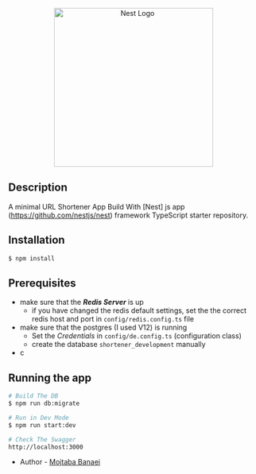 <p align="center">
  <a href="http://nestjs.com/" target="blank"><img src="https://nestjs.com/img/logo_text.svg" width="320" alt="Nest Logo" /></a>
</p>

## Description

A minimal URL Shortener  App Build With  [Nest] js app (https://github.com/nestjs/nest) framework TypeScript starter repository.

## Installation

```bash
$ npm install
```

## Prerequisites

- make sure that the ***Redis Server*** is up 
  -  if you have changed the redis default settings, set the the correct redis host and port in `config/redis.config.ts` file 
- make sure that the postgres (I used V12) is running 
  - Set the *Credentials* in `config/de.config.ts` (configuration class)
  - create the database `shortener_development` manually 
- c



## Running the app

```bash
# Build The DB
$ npm run db:migrate

# Run in Dev Mode
$ npm run start:dev

# Check The Swagger 
http://localhost:3000

```



- Author - [Mojtaba Banaei](https://banaie.ir)

